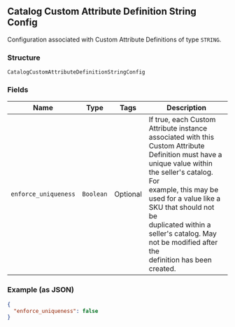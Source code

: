 ## Catalog Custom Attribute Definition String Config

Configuration associated with Custom Attribute Definitions of type `STRING`.

### Structure

`CatalogCustomAttributeDefinitionStringConfig`

### Fields

| Name | Type | Tags | Description |
|  --- | --- | --- | --- |
| `enforce_uniqueness` | `Boolean` | Optional | If true, each Custom Attribute instance associated with this Custom Attribute<br>Definition must have a unique value within the seller's catalog. For<br>example, this may be used for a value like a SKU that should not be<br>duplicated within a seller's catalog. May not be modified after the<br>definition has been created. |

### Example (as JSON)

```json
{
  "enforce_uniqueness": false
}
```

